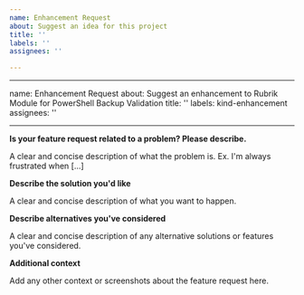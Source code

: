 ```yaml
---
name: Enhancement Request
about: Suggest an idea for this project
title: ''
labels: ''
assignees: ''

---
```


---
name: Enhancement Request
about: Suggest an enhancement to Rubrik Module for PowerShell Backup Validation
title: ''
labels: kind-enhancement
assignees: ''

---

**Is your feature request related to a problem? Please describe.**

A clear and concise description of what the problem is. Ex. I'm always frustrated when [...]

**Describe the solution you'd like**

A clear and concise description of what you want to happen.

**Describe alternatives you've considered**

A clear and concise description of any alternative solutions or features you've considered.

**Additional context**

Add any other context or screenshots about the feature request here.
